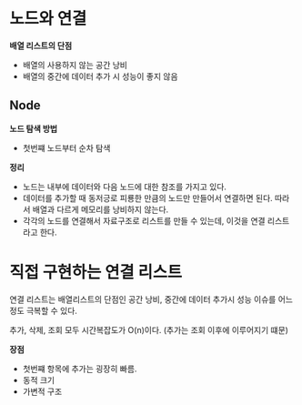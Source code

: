 # 노드와 연결
**배열 리스트의 단점**
- 배열의 사용하지 않는 공간 낭비
- 배열의 중간에 데이터 추가 시 성능이 좋지 않음

## Node
**노드 탐색 방법**
- 첫번쨰 노드부터 순차 탐색

**정리**
- 노드는 내부에 데이터와 다음 노드에 대한 참조를 가지고 있다.
- 데이터를 추가할 때 동저긍로 피룡한 만큼의 노드만 만들어서 연결하면 된다. 따라서 배열과 다르게 메모리를 낭비하지 않는다.
- 각각의 노드를 연결해서 자료구조로 리스트를 만들 수 있는데, 이것을 연결 리스트라고 한다.

# 직접 구현하는 연결 리스트
연결 리스트는 배열리스트의 단점인 공간 낭비, 중간에 데이터 추가시 성능 이슈를 어느 정도 극복할 수 있다.

추가, 삭제, 조회 모두 시간복잡도가 O(n)이다. (추가는 조회 이후에 이루어지기 떄문)

**장점**
- 첫번쨰 항목에 추가는 굉장히 빠름.
- 동적 크기
- 가변적 구조

